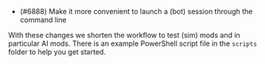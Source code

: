 - (#6888) Make it more convenient to launch a (bot) session through the command line

With these changes we shorten the workflow to test (sim) mods and in particular AI mods. There is an example PowerShell script file in the `scripts` folder to help you get started.
